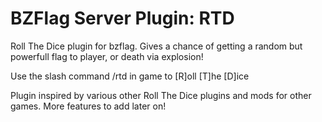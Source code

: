 BZFlag Server Plugin: RTD
================================================================================

Roll The Dice plugin for bzflag. Gives a chance of getting a random but powerfull flag to player, or death via explosion!

Use the slash command /rtd in game to [R]oll [T]he [D]ice

Plugin inspired by various other Roll The Dice plugins and mods for other games. More features to add later on!